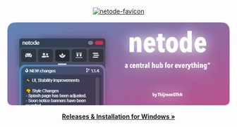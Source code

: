 <br />
<p align="center">
  <a href="https://github.com/ThijmenGThN/netode">
    <img src="public/favicon.ico" alt="netode-favicon" width="100" height="100">
  </a>
  <br />
  
  <br />
  <a href="https://github.com/ThijmenGThN/netode">
    <img src="src/assets/headline.png" alt="netode-headline">
  </a>
  <p align="center">
    <a href="https://github.com/ThijmenGThN/netode/releases"><strong>Releases & Installation for Windows »</strong></a>
  </p>
</p>
<br />
